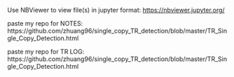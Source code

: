 Use NBViewer to view file(s) in jupyter format: https://nbviewer.jupyter.org/

<p> paste my repo for NOTES: https://github.com/zhuang96/single_copy_TR_detection/blob/master/TR_Single_Copy_Detection.html </p>
<p> paste my repo for TR LOG: https://github.com/zhuang96/single_copy_TR_detection/blob/master/TR_Single_Copy_Detection.html </p>

